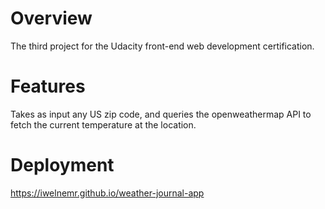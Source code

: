 # Overview
The third project for the Udacity front-end web development certification.

# Features
Takes as input any US zip code, and queries the openweathermap API to fetch the current temperature at the location.

# Deployment

https://iwelnemr.github.io/weather-journal-app
